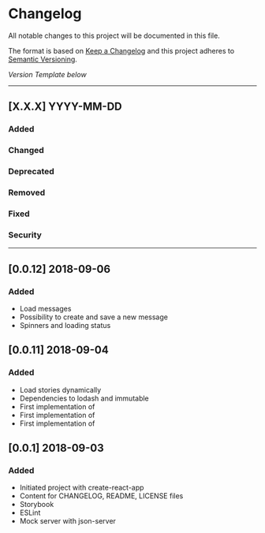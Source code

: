 # Changelog
All notable changes to this project will be documented in this file.

The format is based on [Keep a Changelog](http://keepachangelog.com/)
and this project adheres to [Semantic Versioning](http://semver.org/).

*Version Template below*

---
## [X.X.X] YYYY-MM-DD

### Added
### Changed
### Deprecated
### Removed
### Fixed
### Security
---

## [0.0.12] 2018-09-06

### Added
- Load messages
- Possibility to create and save a new message
- Spinners and loading status

## [0.0.11] 2018-09-04

### Added
- Load stories dynamically
- Dependencies to lodash and immutable
- First implementation of <Message />
- First implementation of <Thread />
- First implementation of <Board />

## [0.0.1] 2018-09-03

### Added
- Initiated project with create-react-app
- Content for CHANGELOG, README, LICENSE files
- Storybook
- ESLint
- Mock server with json-server
